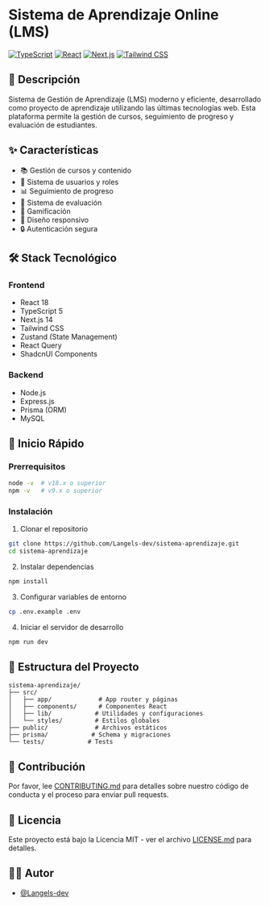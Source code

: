 # Sistema de Aprendizaje Online (LMS)

[![TypeScript](https://img.shields.io/badge/TypeScript-007ACC?style=for-the-badge&logo=typescript&logoColor=white)](https://www.typescriptlang.org/)
[![React](https://img.shields.io/badge/React-20232A?style=for-the-badge&logo=react&logoColor=61DAFB)](https://reactjs.org/)
[![Next.js](https://img.shields.io/badge/Next.js-000000?style=for-the-badge&logo=next.js&logoColor=white)](https://nextjs.org/)
[![Tailwind CSS](https://img.shields.io/badge/Tailwind_CSS-38B2AC?style=for-the-badge&logo=tailwind-css&logoColor=white)](https://tailwindcss.com/)

## 🚀 Descripción

Sistema de Gestión de Aprendizaje (LMS) moderno y eficiente, desarrollado como proyecto de aprendizaje utilizando las últimas tecnologías web. Esta plataforma permite la gestión de cursos, seguimiento de progreso y evaluación de estudiantes.

## ✨ Características

- 📚 Gestión de cursos y contenido
- 👥 Sistema de usuarios y roles
- 📊 Seguimiento de progreso
- 📝 Sistema de evaluación
- 🎯 Gamificación
- 📱 Diseño responsivo
- 🔒 Autenticación segura

## 🛠️ Stack Tecnológico

### Frontend
- React 18
- TypeScript 5
- Next.js 14
- Tailwind CSS
- Zustand (State Management)
- React Query
- ShadcnUI Components

### Backend
- Node.js
- Express.js
- Prisma (ORM)
- MySQL

## 🚀 Inicio Rápido

### Prerrequisitos

```bash
node -v  # v18.x o superior
npm -v   # v9.x o superior
```

### Instalación

1. Clonar el repositorio
```bash
git clone https://github.com/Langels-dev/sistema-aprendizaje.git
cd sistema-aprendizaje
```

2. Instalar dependencias
```bash
npm install
```

3. Configurar variables de entorno
```bash
cp .env.example .env
```

4. Iniciar el servidor de desarrollo
```bash
npm run dev
```

## 📁 Estructura del Proyecto

```
sistema-aprendizaje/
├── src/
│   ├── app/             # App router y páginas
│   ├── components/      # Componentes React
│   ├── lib/            # Utilidades y configuraciones
│   └── styles/         # Estilos globales
├── public/             # Archivos estáticos
├── prisma/            # Schema y migraciones
└── tests/            # Tests
```

## 🤝 Contribución

Por favor, lee [CONTRIBUTING.md](CONTRIBUTING.md) para detalles sobre nuestro código de conducta y el proceso para enviar pull requests.

## 📝 Licencia

Este proyecto está bajo la Licencia MIT - ver el archivo [LICENSE.md](LICENSE.md) para detalles.

## 👨‍💻 Autor

- [@Langels-dev](https://github.com/Langels-dev)